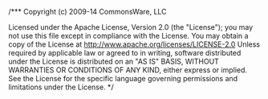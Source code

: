 /***
  Copyright (c) 2009-14 CommonsWare, LLC
  
  Licensed under the Apache License, Version 2.0 (the "License"); you may
  not use this file except in compliance with the License. You may obtain
  a copy of the License at
    http://www.apache.org/licenses/LICENSE-2.0
  Unless required by applicable law or agreed to in writing, software
  distributed under the License is distributed on an "AS IS" BASIS,
  WITHOUT WARRANTIES OR CONDITIONS OF ANY KIND, either express or implied.
  See the License for the specific language governing permissions and
  limitations under the License.
 */